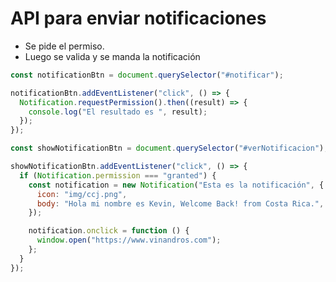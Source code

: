 # API para enviar notificaciones

- Se pide el permiso.
- Luego se valida y se manda la notificación

```javascript
const notificationBtn = document.querySelector("#notificar");

notificationBtn.addEventListener("click", () => {
  Notification.requestPermission().then((result) => {
    console.log("El resultado es ", result);
  });
});

const showNotificationBtn = document.querySelector("#verNotificacion");

showNotificationBtn.addEventListener("click", () => {
  if (Notification.permission === "granted") {
    const notification = new Notification("Esta es la notificación", {
      icon: "img/ccj.png",
      body: "Hola mi nombre es Kevin, Welcome Back! from Costa Rica.",
    });

    notification.onclick = function () {
      window.open("https://www.vinandros.com");
    };
  }
});
```
